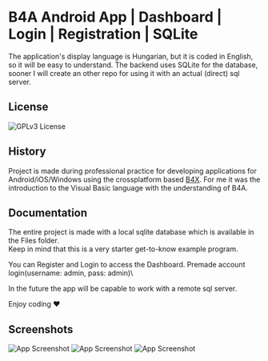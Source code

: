 
# B4A Android App | Dashboard | Login | Registration | SQLite

The application's display language is Hungarian, but it is coded in English, so it will be easy to understand.
The backend uses SQLite for the database, sooner I will create an other repo for using it with an actual (direct) sql server.



## License



![GPLv3 License](https://img.shields.io/badge/License-GPL%20v3-yellow.svg)



## History

Project is made during professional practice for developing applications for Android/iOS/Windows using the crossplatform based [B4X](http://www.b4x.com). For me it was the introduction to the Visual Basic language with the understanding of B4A.


## Documentation

The entire project is made with a local sqlite database which is available in the Files folder.\
Keep in mind that this is a very starter get-to-know example program.

You can Register and Login to access the Dashboard. 
Premade account login(username: admin, pass: admin)\

In the future the app will be capable to work with a remote sql server. 

Enjoy coding ❤





## Screenshots

![App Screenshot](https://via.placeholder.com/468x300?text=App+Screenshot+Here)
![App Screenshot](https://via.placeholder.com/468x300?text=App+Screenshot+Here)
![App Screenshot](https://via.placeholder.com/468x300?text=App+Screenshot+Here)

